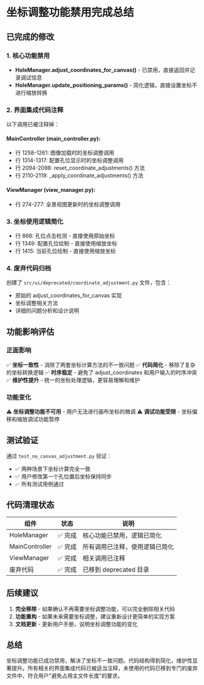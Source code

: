 # 坐标调整功能禁用完成总结

## 已完成的修改

### 1. 核心功能禁用
- **HoleManager.adjust_coordinates_for_canvas()** - 已禁用，直接返回并记录调试信息
- **HoleManager.update_positioning_params()** - 简化逻辑，直接设置坐标不进行缩放转换

### 2. 界面集成代码注释
以下调用已被注释掉：

#### MainController (main_controller.py):
- 行 1258-1261: 图像加载时的坐标调整调用
- 行 1314-1317: 配置孔位显示时的坐标调整调用  
- 行 2094-2098: reset_coordinate_adjustments() 方法
- 行 2110-2119: _apply_coordinate_adjustments() 方法

#### ViewManager (view_manager.py):
- 行 274-277: 全景视图更新时的坐标调整调用

### 3. 坐标使用逻辑简化
- 行 868: 孔位点击检测 - 直接使用原始坐标
- 行 1349: 配置孔位绘制 - 直接使用缩放坐标  
- 行 1415: 当前孔位绘制 - 直接使用缩放坐标

### 4. 废弃代码归档
创建了 `src/ui/deprecated/coordinate_adjustment.py` 文件，包含：
- 原始的 adjust_coordinates_for_canvas 实现
- 坐标调整相关方法
- 详细的问题分析和设计说明

## 功能影响评估

### 正面影响
✅ **坐标一致性** - 消除了两套坐标计算方法的不一致问题
✅ **代码简化** - 移除了复杂的坐标转换逻辑
✅ **时序稳定** - 避免了 adjust_coordinates 和用户输入的时序冲突
✅ **维护性提升** - 统一的坐标处理逻辑，更容易理解和维护

### 功能变化
⚠️ **坐标调整功能不可用** - 用户无法进行画布坐标的微调
⚠️ **调试功能受限** - 坐标偏移和缩放调试功能暂停

## 测试验证

通过 `test_no_canvas_adjustment.py` 验证：
- ✅ 两种场景下坐标计算完全一致
- ✅ 用户修改第一个孔位置后坐标保持同步
- ✅ 所有测试用例通过

## 代码清理状态

| 组件 | 状态 | 说明 |
|------|------|------|
| HoleManager | ✅ 完成 | 核心功能已禁用，逻辑已简化 |
| MainController | ✅ 完成 | 所有调用已注释，使用逻辑已简化 |
| ViewManager | ✅ 完成 | 相关调用已注释 |
| 废弃代码 | ✅ 完成 | 已移到 deprecated 目录 |

## 后续建议

1. **完全移除** - 如果确认不再需要坐标调整功能，可以完全删除相关代码
2. **功能重构** - 如果未来需要坐标调整，建议重新设计更简单的实现方案
3. **文档更新** - 更新用户手册，说明坐标调整功能的变化

## 总结

坐标调整功能已成功禁用，解决了坐标不一致问题。代码结构得到简化，维护性显著提升。所有相关的界面集成代码已被适当注释，未使用的代码已移到专门的废弃文件中，符合用户"避免占用主文件长度"的要求。
